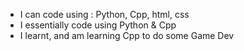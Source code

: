 - I can code using : Python, Cpp, html, css
- I essentially code using Python & Cpp
- I learnt, and am learning Cpp to do some Game Dev
